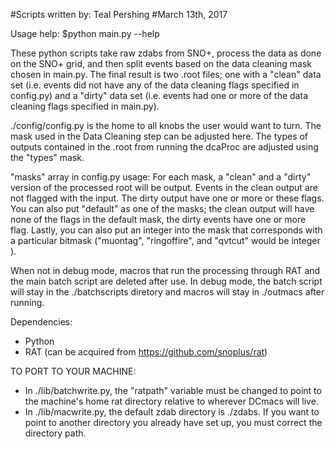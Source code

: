 #Scripts written by: Teal Pershing
#March 13th, 2017

Usage help: $python main.py --help

These python scripts take raw zdabs from SNO+, process the data as done on the
SNO+ grid, and then split events based on the data cleaning mask chosen in 
main.py.  The final result is two .root files; one with a "clean" data set
(i.e. events did not have any of the data cleaning flags specified in config.py)
and a "dirty" data set (i.e. events had one or more of the data cleaning flags
specified in main.py).

./config/config.py is the home to all knobs the user would want to turn.  The 
mask used in the Data Cleaning step can be adjusted here.  The types of outputs
contained in the .root from running the dcaProc are adjusted using the "types"
mask. 

"masks" array in config.py usage:
For each mask, a "clean" and a "dirty" version of the processed root will be output.
Events in the clean output are not flagged with the input.  The dirty output 
have one or more or these flags. You can also put "default" as one of the masks; 
the clean output will have none of the flags in the default mask, the dirty events
 have one or more flag.  Lastly, you can also put an integer into the mask that
corresponds with a particular bitmask ("muontag", "ringoffire", and "qvtcut" would
be integer ).


When not in debug mode, macros that run the processing through RAT and the main
batch script are deleted after use.  In debug mode, the batch script will stay in
the ./batchscripts diretory and macros will stay in ./outmacs after running.

Dependencies:

  - Python
  - RAT (can be acquired from https://github.com/snoplus/rat)

TO PORT TO YOUR MACHINE:

 - In ./lib/batchwrite.py, the "ratpath" variable must be changed to point to the
machine's home rat directory relative to wherever DCmacs will live.
 - In ./lib/macwrite.py, the default zdab directory is ./zdabs.  If you
want to point to another directory you already have set up, you
must correct the directory path.


